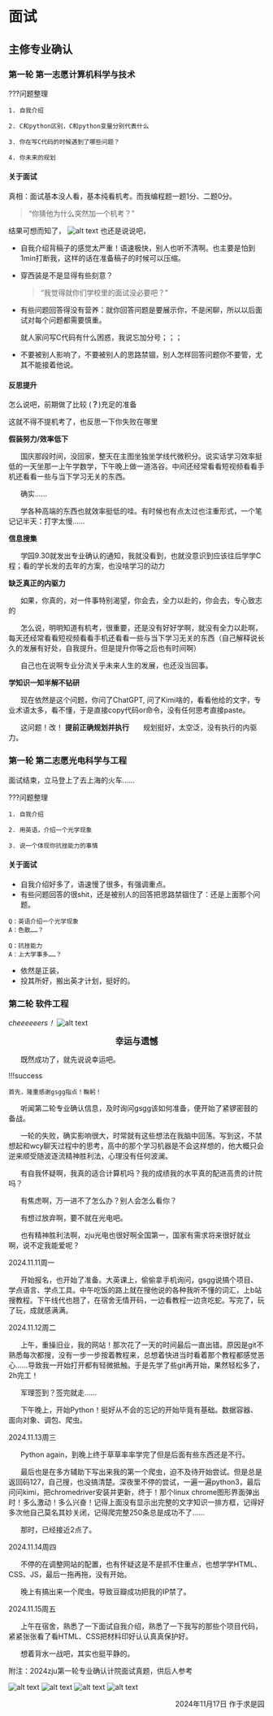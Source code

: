 # 面试

## 主修专业确认
### 第一轮 第一志愿计算机科学与技术

???问题整理

    1. 自我介绍

    2. C和python区别，C和python变量分别代表什么
    
    3. 你在写C代码的时候遇到了哪些问题？
    
    4. 你未来的规划

#### 关于面试
真相：面试基本没人看，基本纯看机考。而我编程题一题1分、二题0分。
>“你猜他为什么突然加一个机考？”

结果可想而知了，
![alt text](image-4.png)
也还是说说吧，

- 自我介绍背稿子的感觉太严重！语速极快，别人也听不清啊。也主要是怕到1min打断我，这样的话在准备稿子的时候可以压缩。
- 穿西装是不是显得有些刻意？
    >“我觉得就你们学校里的面试没必要吧？”
- 有些问题回答得没有营养：就你回答问题是要展示你，不是闲聊，所以以后面试对每个问题都需要慎重。
    
    就人家问写C代码有什么困惑，我说忘加分号；；；

- 不要被别人影响了，不要被别人的思路禁锢，别人怎样回答问题你不要管，尤其不能接着他说。

#### 反思提升
怎么说吧，前期做了比较 (**？**)充足的准备

这就不得不提机考了，也反思一下你失败在哪里

<strong>假装努力/效率低下</strong>

&nbsp;&nbsp;&nbsp;&nbsp;&nbsp;&nbsp;国庆那段时间，没回家，整天在主图坐独坐学线代微积分。说实话学习效率挺低的一天坐那一上午学数学，下午晚上做一道洛谷。中间还经常看看短视频看看手机还看看一些与当下学习无关的东西。

&nbsp;&nbsp;&nbsp;&nbsp;&nbsp;&nbsp;确实……

&nbsp;&nbsp;&nbsp;&nbsp;&nbsp;&nbsp;学各种高端的东西也就效率挺低的哇。有时候也有点太过也注重形式，一个笔记记半天：打字太慢……

<strong>信息搜集</strong>

&nbsp;&nbsp;&nbsp;&nbsp;&nbsp;&nbsp;学园9.30就发出专业确认的通知，我就没看到，也就没意识到应该往后学学C程；看的学长发的去年的方案，也没啥学习的动力

<strong>缺乏真正的内驱力</strong>

&nbsp;&nbsp;&nbsp;&nbsp;&nbsp;&nbsp;如果，你真的，对一件事特别渴望，你会去，全力以赴的，你会去，专心致志的

&nbsp;&nbsp;&nbsp;&nbsp;&nbsp;&nbsp;怎么说，明明知道有机考，很重要，还是没有好好学啊，就没有全力以赴啊，每天还经常看看短视频看看手机还看看一些与当下学习无关的东西（自己解释说长久的发展有好处，自我提升。但是提升你等之后也有时间啊）

&nbsp;&nbsp;&nbsp;&nbsp;&nbsp;&nbsp;自己也在说啊专业分流关乎未来人生的发展，也还没当回事。

<strong>学知识一知半解不钻研</strong>

&nbsp;&nbsp;&nbsp;&nbsp;&nbsp;&nbsp;现在依然是这个问题，你问了ChatGPT, 问了Kimi啥的，看看他给的文字，专业术语太多，看不懂，于是直接copy代码or命令，没有任何思考直接paste。

&nbsp;&nbsp;&nbsp;&nbsp;&nbsp;&nbsp;这问题！改！
<strong>提前正确规划并执行</strong>
&nbsp;&nbsp;&nbsp;&nbsp;&nbsp;&nbsp;规划挺好，太空泛，没有执行的内驱力。

### 第一轮 第二志愿光电科学与工程
面试结束，立马登上了去上海的火车……

???问题整理

    1. 自我介绍

    2. 用英语，介绍一个光学现象

    3. 说一个体现你抗挫能力的事情

#### 关于面试
- 自我介绍好多了，语速慢了很多，有强调重点。
- 有些问题回答的很shit，还是被别人的回答把思路禁锢住了：还是上面那个问题。
```
Q：英语介绍一个光学现象
A：色散……？

Q：抗挫能力
A：上大学事多……？
```
- 依然是正装，
- 投其所好，搬出英才计划，挺好的。

### 第二轮 软件工程
*cheeeeeers！*
![alt text](image-5.png)

<div style="text-align: center; font-weight: bold; font-size: 1.2em;">
  幸运与遗憾
</div>

&nbsp;&nbsp;&nbsp;&nbsp;&nbsp;&nbsp;既然成功了，就先说说幸运吧。

!!!success

    首先，隆重感谢gsgg指点！鞠躬！

&nbsp;&nbsp;&nbsp;&nbsp;&nbsp;&nbsp;听闻第二轮专业确认信息，及时询问gsgg该如何准备，便开始了紧锣密鼓的备战。

&nbsp;&nbsp;&nbsp;&nbsp;&nbsp;&nbsp;一轮的失败，确实影响很大，时常就有这些想法在我脑中回荡。写到这，不禁想起和wcy聊天过程中的思考，高中的那个学习机器是不会这样想的，他大概只会逆来顺受随波逐流精神胜利法，心理没有任何波澜。

&nbsp;&nbsp;&nbsp;&nbsp;&nbsp;&nbsp;有自我怀疑啊，我真的适合计算机吗？我的成绩我的水平真的配进高贵的计院吗？

&nbsp;&nbsp;&nbsp;&nbsp;&nbsp;&nbsp;有焦虑啊，万一进不了怎么办？别人会怎么看你？

&nbsp;&nbsp;&nbsp;&nbsp;&nbsp;&nbsp;有想过放弃啊，要不就在光电吧。

&nbsp;&nbsp;&nbsp;&nbsp;&nbsp;&nbsp;也有精神胜利法啊，zju光电也很好啊全国第一，国家有需求将来很好就业啊，说不定我能爱呢？

2024.11.11周一

&nbsp;&nbsp;&nbsp;&nbsp;&nbsp;&nbsp;开始报名，也开始了准备。大英课上，偷偷拿手机询问，gsgg说搞个项目、学点语言、学点工具。中午吃饭的路上就在搜他说的各种我听不懂的词汇，上b站搜教程。下午线代也翘了，在宿舍无情开码，一边看教程一边贪吃蛇。写完了，玩了玩，成就感满满。

2024.11.12周二

&nbsp;&nbsp;&nbsp;&nbsp;&nbsp;&nbsp;上午，重操旧业，我的网站！那次花了一天的时间最后一直出错。原因是git不熟悉每次都搜，没有一步一步按着教程来，总想着快进当时看着那个教程都感觉恶心……导致我一开始打开都有轻微抵触。于是先学了些git再开始，果然轻松多了，2h完工！

&nbsp;&nbsp;&nbsp;&nbsp;&nbsp;&nbsp;军理签到？签完就走……

&nbsp;&nbsp;&nbsp;&nbsp;&nbsp;&nbsp;下午晚上，开始Python！挺好从不会的忘记的开始毕竟有基础。数据容器、面向对象、调包、爬虫。

2024.11.13周三

&nbsp;&nbsp;&nbsp;&nbsp;&nbsp;&nbsp;Python again，到晚上终于草草率率学完了但是后面有些东西还是不行。

&nbsp;&nbsp;&nbsp;&nbsp;&nbsp;&nbsp;最后也是在多方辅助下写出来我的第一个爬虫，迫不及待开始尝试。但是总是返回码127，自己搜，也没搞清楚。深夜里不停的尝试，一遍一遍python3，最后问问kimi，把chromedriver安装并更新，终于！那个linux chrome图形界面弹出时！多么激动！多么兴奋！记得上面没有显示出完整的文字知识一排方框，记得好多次他自己莫名其妙关闭，记得爬完整250条总是成功不了……

&nbsp;&nbsp;&nbsp;&nbsp;&nbsp;&nbsp;那时，已经接近2点了。

2024.11.14周四

&nbsp;&nbsp;&nbsp;&nbsp;&nbsp;&nbsp;不停的在调整网站的配置，也有怀疑这是不是抓不住重点，也想学学HTML、CSS、JS，最后一拖再拖，没有开始。

&nbsp;&nbsp;&nbsp;&nbsp;&nbsp;&nbsp;晚上有搞出来一个爬虫。导致豆瓣成功把我的IP禁了。

2024.11.15周五

&nbsp;&nbsp;&nbsp;&nbsp;&nbsp;&nbsp;上午在宿舍，熟悉了一下面试自我介绍，熟悉了一下我写的那些个项目代码，紧紧张张看了看HTML、CSS把材料印好认认真真保护好。

&nbsp;&nbsp;&nbsp;&nbsp;&nbsp;&nbsp;想着背水一战吧，其实也挺平静的。

附注：2024zju第一轮专业确认计院面试真题，供后人参考

![alt text](image.png)
![alt text](image-1.png)
![alt text](image-2.png)
![alt text](image-3.png)

<div style="text-align: right;">
    2024年11月17日 作于求是园
</div>
